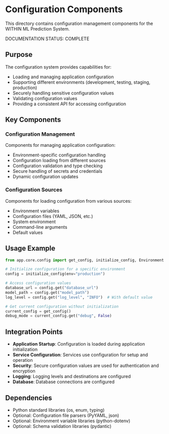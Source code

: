 # Configuration Components

This directory contains configuration management components for the WITHIN ML Prediction System.

DOCUMENTATION STATUS: COMPLETE

## Purpose

The configuration system provides capabilities for:
- Loading and managing application configuration
- Supporting different environments (development, testing, staging, production)
- Securely handling sensitive configuration values
- Validating configuration values
- Providing a consistent API for accessing configuration

## Key Components

### Configuration Management

Components for managing application configuration:
- Environment-specific configuration handling
- Configuration loading from different sources
- Configuration validation and type checking
- Secure handling of secrets and credentials
- Dynamic configuration updates

### Configuration Sources

Components for loading configuration from various sources:
- Environment variables
- Configuration files (YAML, JSON, etc.)
- System environment
- Command-line arguments
- Default values

## Usage Example

```python
from app.core.config import get_config, initialize_config, Environment

# Initialize configuration for a specific environment
config = initialize_config(env="production")

# Access configuration values
database_url = config.get("database_url")
model_path = config.get("model_path")
log_level = config.get("log_level", "INFO")  # With default value

# Get current configuration without initialization
current_config = get_config()
debug_mode = current_config.get("debug", False)
```

## Integration Points

- **Application Startup**: Configuration is loaded during application initialization
- **Service Configuration**: Services use configuration for setup and operation
- **Security**: Secure configuration values are used for authentication and encryption
- **Logging**: Logging levels and destinations are configured
- **Database**: Database connections are configured

## Dependencies

- Python standard libraries (os, enum, typing)
- Optional: Configuration file parsers (PyYAML, json)
- Optional: Environment variable libraries (python-dotenv)
- Optional: Schema validation libraries (pydantic) 